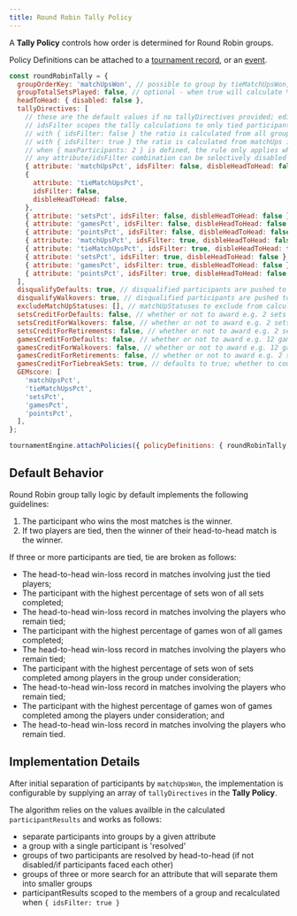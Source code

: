 ```yaml
---
title: Round Robin Tally Policy
---
```


A **Tally Policy** controls how order is determined for Round Robin groups.

Policy Definitions can be attached to a [tournament record](../apis/tournament-engine-api#attachpolicies), or an [event](../apis/tournament-engine-api#attacheventpolicies).

```js
const roundRobinTally = {
  groupOrderKey: 'matchUpsWon', // possible to group by tieMatchUpsWon, tieSinglesWon, tieDoublesWon, matchUpsWon, pointsWon, gamesWon, setsWon, gamesPct, setsPct, pointsPct, matchUpsPct
  groupTotalSetsPlayed: false, // optional - when true will calculate % of sets won based on total group sets played rather than participant sets played
  headToHead: { disabled: false },
  tallyDirectives: [
    // these are the default values if no tallyDirectives provided; edit to suit
    // idsFilter scopes the tally calculations to only tied participants
    // with { idsFilter: false } the ratio is calculated from all group matchUps
    // with { idsFilter: true } the ratio is calculated from matchUps including tied participants
    // when { maxParticipants: 2 } is defined, the rule only applies when # of participants is <= maxParticipants
    // any attribute/idsFilter combination can be selectively disabled for Head to Head calculations
    { attribute: 'matchUpsPct', idsFilter: false, disbleHeadToHead: false },
    {
      attribute: 'tieMatchUpsPct',
      idsFilter: false,
      disbleHeadToHead: false,
    },
    { attribute: 'setsPct', idsFilter: false, disbleHeadToHead: false },
    { attribute: 'gamesPct', idsFilter: false, disbleHeadToHead: false },
    { attribute: 'pointsPct', idsFilter: false, disbleHeadToHead: false },
    { attribute: 'matchUpsPct', idsFilter: true, disbleHeadToHead: false },
    { attribute: 'tieMatchUpsPct', idsFilter: true, disbleHeadToHead: false },
    { attribute: 'setsPct', idsFilter: true, disbleHeadToHead: false },
    { attribute: 'gamesPct', idsFilter: true, disbleHeadToHead: false },
    { attribute: 'pointsPct', idsFilter: true, disbleHeadToHead: false },
  ],
  disqualifyDefaults: true, // disqualified participants are pushed to the bottom of the group order
  disqualifyWalkovers: true, // disqualified participants are pushed to the bottom of the group order
  excludeMatchUpStatuses: [], // matchUpStatuses to exclude from calculations, e.g. ABANDONED, INCOMPLETE
  setsCreditForDefaults: false, // whether or not to award e.g. 2 sets won for participant who wins by opponent DEFAULT
  setsCreditForWalkovers: false, // whether or not to award e.g. 2 sets won for participant who wins by opponent WALKOVER
  setsCreditForRetirements: false, // whether or not to award e.g. 2 sets won for participant who wins by opponent RETIREMENT
  gamesCreditForDefaults: false, // whether or not to award e.g. 12 games won for participant who wins by opponent DEFAULT
  gamesCreditForWalkovers: false, // whether or not to award e.g. 12 games won for participant who wins by opponent WALKOVER
  gamesCreditForRetirements: false, // whether or not to award e.g. 2 sets won for participant who wins by opponent RETIREMENT
  gamesCreditForTiebreakSets: true, // defaults to true; whether to count a tiebreak set as a game won, e.g. 6-2 2-6 [10-3]
  GEMscore: [
    'matchUpsPct',
    'tieMatchUpsPct',
    'setsPct',
    'gamesPct',
    'pointsPct',
  ],
};

tournamentEngine.attachPolicies({ policyDefinitions: { roundRobinTally } });
```

## Default Behavior

Round Robin group tally logic by default implements the following guidelines:

1. The participant who wins the most matches is the winner.
2. If two players are tied, then the winner of their head-to-head match is the winner.

If three or more participants are tied, tie are broken as follows:

- The head-to-head win-loss record in matches involving just the tied players;
- The participant with the highest percentage of sets won of all sets completed;
- The head-to-head win-loss record in matches involving the players who remain tied;
- The participant with the highest percentage of games won of all games completed;
- The head-to-head win-loss record in matches involving the players who remain tied;
- The participant with the highest percentage of sets won of sets completed among players in the group under consideration;
- The head-to-head win-loss record in matches involving the players who remain tied;
- The participant with the highest percentage of games won of games completed among the players under consideration; and
- The head-to-head win-loss record in matches involving the players who remain tied.

## Implementation Details

After initial separation of participants by `matchUpsWon`,
the implementation is configurable by supplying an array of `tallyDirectives` in the **Tally Policy**.

The algorithm relies on the values availble in the calculated `participantResults` and works as follows:

- separate participants into groups by a given attribute
- a group with a single participant is 'resolved'
- groups of two participants are resolved by head-to-head (if not disabled/if participants faced each other)
- groups of three or more search for an attribute that will separate them into smaller groups
- participantResults scoped to the members of a group and recalculated when `{ idsFilter: true }`
